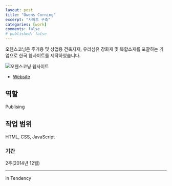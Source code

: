 ```yaml
---
layout: post
title: "Owens Corning"
excerpt: "사이트 구축"
categories: [work]
comments: false
# published: false
---
```


오웬스코닝은 주거용 및 상업용 건축자재, 유리섬유 강화재 및 복합소재를 포괄하는 기업으로 한국 웹사이트를 제작하였습니다.

![오웬스코닝 웹사이트]({{site.url}}/{{site.baseurl}}img/post-assets/work-owenscorning.png)

- [Website](http://www.owenscorning.co.kr/new/main/main.asp)

## 역할
Publising

## 작업 범위
HTML, CSS, JavaScript

### 기간
2주(2014년 12월)

---
in Tendency
